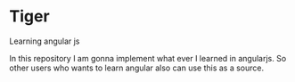 # Tiger
Learning angular js

In this repository I am gonna implement what ever I learned in angularjs. 
So other users who wants to learn angular also can use this as a source.
